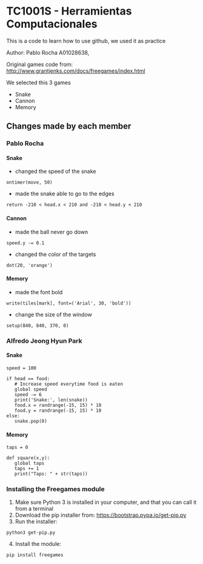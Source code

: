 # TC1001S - Herramientas Computacionales

This is a code to learn how to use github, we used it as practice

Author: Pablo Rocha A01028638,

Original games code from: http://www.grantjenks.com/docs/freegames/index.html

We selected this 3 games

- Snake
- Cannon
- Memory

## Changes made by each member

### Pablo Rocha

#### Snake

- changed the speed of the snake

```
ontimer(move, 50)
```

- made the snake able to go to the edges

```
return -210 < head.x < 210 and -210 < head.y < 210
```

#### Cannon

- made the ball never go down

```
speed.y -= 0.1
```

- changed the color of the targets

```
dot(20, 'orange')
```

#### Memory

- made the font bold

```
write(tiles[mark], font=('Arial', 30, 'bold'))
```

- change the size of the window

```
setup(840, 840, 370, 0)
```

### Alfredo Jeong Hyun Park

#### Snake

```
speed = 100

if head == food:
   # Increase speed everytime food is eaten
   global speed
   speed -= 6
   print('Snake:', len(snake))
   food.x = randrange(-15, 15) * 10
   food.y = randrange(-15, 15) * 10
else:
   snake.pop(0)
```

#### Memory

```
taps = 0

def square(x,y):
   global taps
   taps += 1
   print("Taps: " + str(taps))
```

### Installing the Freegames module

1. Make sure Python 3 is installed in your computer, and that you can call
   it from a terminal
2. Download the pip installer from: https://bootstrap.pypa.io/get-pip.py
3. Run the installer:

```
python3 get-pip.py
```

4. Install the module:

```
pip install freegames
```
